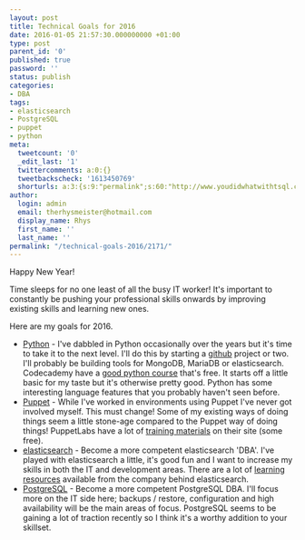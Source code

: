 ```yaml
---
layout: post
title: Technical Goals for 2016
date: 2016-01-05 21:57:30.000000000 +01:00
type: post
parent_id: '0'
published: true
password: ''
status: publish
categories:
- DBA
tags:
- elasticsearch
- PostgreSQL
- puppet
- python
meta:
  tweetcount: '0'
  _edit_last: '1'
  twittercomments: a:0:{}
  tweetbackscheck: '1613450769'
  shorturls: a:3:{s:9:"permalink";s:60:"http://www.youdidwhatwithtsql.com/technical-goals-2016/2171/";s:7:"tinyurl";s:26:"http://tinyurl.com/zwjagpd";s:4:"isgd";s:19:"http://is.gd/c51WlZ";}
author:
  login: admin
  email: therhysmeister@hotmail.com
  display_name: Rhys
  first_name: ''
  last_name: ''
permalink: "/technical-goals-2016/2171/"
---
```

Happy New Year!

Time sleeps for no one least of all the busy IT worker! It's important to constantly be pushing your professional skills onwards by improving existing skills and learning new ones.

Here are my goals for 2016.

- [Python](https://www.python.org/) - I've dabbled in Python occasionally over the years but it's time to take it to the next level. I'll do this by starting a [github](https://github.com/) project or two. I'll probably be building tools for MongoDB, MariaDB or elasticsearch. Codecademy have a [good python course](https://www.codecademy.com/learn/python)&nbsp;that's free. It starts off a little basic for my taste but it's otherwise pretty good. Python has some interesting language features that you probably haven't seen before.
- [Puppet](https://puppetlabs.com/)&nbsp;- While I've worked in environments using Puppet I've never got involved myself. This must change! Some of my existing ways of doing things seem a little stone-age compared to the Puppet way of doing things! PuppetLabs have a lot of [training materials](https://learn.puppetlabs.com/catalog) on their site (some free).
- [elasticsearch](https://www.elastic.co/) - Become a more competent elasticsearch 'DBA'. I've played with elasticsearch a little, it's good fun and I want to increase my skills in both the IT and development areas. There are a lot of [learning resources](https://www.elastic.co/learn)&nbsp;available from the company behind elasticsearch.
- [PostgreSQL](http://www.postgresql.org/) - Become a more competent PostgreSQL DBA. I'll focus more on the IT side here; backups / restore, configuration and high availability will be the main areas of focus. PostgreSQL seems to be gaining a lot of traction recently so I think it's a worthy addition to your skillset.
